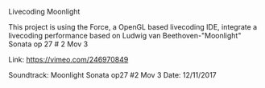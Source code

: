 Livecoding Moonlight

This project is using the Force, a OpenGL based livecoding IDE, integrate a livecoding performance based on Ludwig van Beethoven-"Moonlight" Sonata op 27 # 2 Mov 3

Link: https://vimeo.com/246970849

Soundtrack: Moonlight Sonata op27 #2 Mov 3
Date: 12/11/2017

